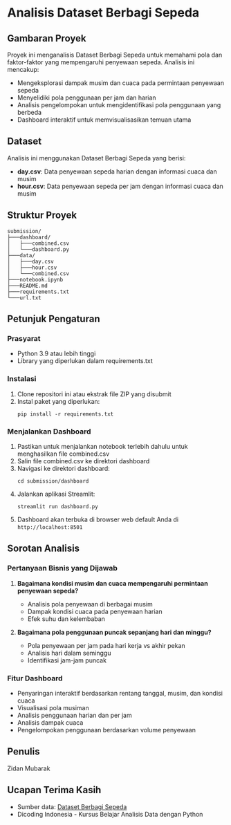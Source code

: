 # Analisis Dataset Berbagi Sepeda

## Gambaran Proyek
Proyek ini menganalisis Dataset Berbagi Sepeda untuk memahami pola dan faktor-faktor yang mempengaruhi penyewaan sepeda. Analisis ini mencakup:
- Mengeksplorasi dampak musim dan cuaca pada permintaan penyewaan sepeda
- Menyelidiki pola penggunaan per jam dan harian
- Analisis pengelompokan untuk mengidentifikasi pola penggunaan yang berbeda
- Dashboard interaktif untuk memvisualisasikan temuan utama

## Dataset
Analisis ini menggunakan Dataset Berbagi Sepeda yang berisi:
- **day.csv**: Data penyewaan sepeda harian dengan informasi cuaca dan musim
- **hour.csv**: Data penyewaan sepeda per jam dengan informasi cuaca dan musim

## Struktur Proyek
```
submission/
├───dashboard/
│   ├───combined.csv
│   └───dashboard.py
├───data/
│   ├───day.csv
│   ├───hour.csv
│   └───combined.csv
├───notebook.ipynb
├───README.md
├───requirements.txt
└───url.txt
```

## Petunjuk Pengaturan

### Prasyarat
- Python 3.9 atau lebih tinggi
- Library yang diperlukan dalam requirements.txt

### Instalasi
1. Clone repositori ini atau ekstrak file ZIP yang disubmit
2. Instal paket yang diperlukan:
   ```
   pip install -r requirements.txt
   ```

### Menjalankan Dashboard
1. Pastikan untuk menjalankan notebook terlebih dahulu untuk menghasilkan file combined.csv
2. Salin file combined.csv ke direktori dashboard
3. Navigasi ke direktori dashboard:
   ```
   cd submission/dashboard
   ```
4. Jalankan aplikasi Streamlit:
   ```
   streamlit run dashboard.py
   ```
5. Dashboard akan terbuka di browser web default Anda di `http://localhost:8501`

## Sorotan Analisis

### Pertanyaan Bisnis yang Dijawab
1. **Bagaimana kondisi musim dan cuaca mempengaruhi permintaan penyewaan sepeda?**
   - Analisis pola penyewaan di berbagai musim
   - Dampak kondisi cuaca pada penyewaan harian
   - Efek suhu dan kelembaban

2. **Bagaimana pola penggunaan puncak sepanjang hari dan minggu?**
   - Pola penyewaan per jam pada hari kerja vs akhir pekan
   - Analisis hari dalam seminggu
   - Identifikasi jam-jam puncak

### Fitur Dashboard
- Penyaringan interaktif berdasarkan rentang tanggal, musim, dan kondisi cuaca
- Visualisasi pola musiman
- Analisis penggunaan harian dan per jam
- Analisis dampak cuaca
- Pengelompokan penggunaan berdasarkan volume penyewaan

## Penulis
Zidan Mubarak

## Ucapan Terima Kasih
- Sumber data: [Dataset Berbagi Sepeda](https://archive.ics.uci.edu/ml/datasets/Bike+Sharing+Dataset)
- Dicoding Indonesia - Kursus Belajar Analisis Data dengan Python